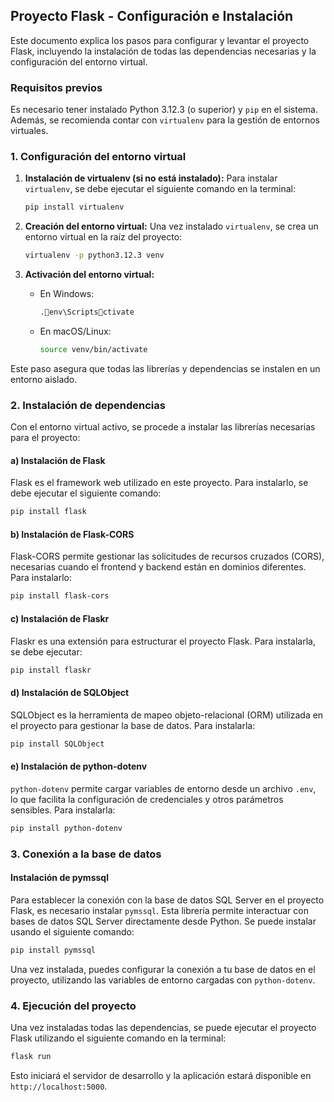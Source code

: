 
## Proyecto Flask - Configuración e Instalación

Este documento explica los pasos para configurar y levantar el proyecto Flask, incluyendo la instalación de todas las dependencias necesarias y la configuración del entorno virtual.

### Requisitos previos

Es necesario tener instalado Python 3.12.3 (o superior) y `pip` en el sistema. Además, se recomienda contar con `virtualenv` para la gestión de entornos virtuales.

### 1. Configuración del entorno virtual

1. **Instalación de virtualenv (si no está instalado):**
   Para instalar `virtualenv`, se debe ejecutar el siguiente comando en la terminal:
   ```bash
   pip install virtualenv
   ```

2. **Creación del entorno virtual:**
   Una vez instalado `virtualenv`, se crea un entorno virtual en la raíz del proyecto:
   ```bash
   virtualenv -p python3.12.3 venv
   ```

3. **Activación del entorno virtual:**
   - En Windows:
     ```bash
     .env\Scriptsctivate
     ```
   - En macOS/Linux:
     ```bash
     source venv/bin/activate
     ```

Este paso asegura que todas las librerías y dependencias se instalen en un entorno aislado.

### 2. Instalación de dependencias

Con el entorno virtual activo, se procede a instalar las librerías necesarias para el proyecto:

#### a) Instalación de Flask

Flask es el framework web utilizado en este proyecto. Para instalarlo, se debe ejecutar el siguiente comando:
```bash
pip install flask
```

#### b) Instalación de Flask-CORS

Flask-CORS permite gestionar las solicitudes de recursos cruzados (CORS), necesarias cuando el frontend y backend están en dominios diferentes. Para instalarlo:
```bash
pip install flask-cors
```

#### c) Instalación de Flaskr

Flaskr es una extensión para estructurar el proyecto Flask. Para instalarla, se debe ejecutar:
```bash
pip install flaskr
```

#### d) Instalación de SQLObject

SQLObject es la herramienta de mapeo objeto-relacional (ORM) utilizada en el proyecto para gestionar la base de datos. Para instalarla:
```bash
pip install SQLObject
```

#### e) Instalación de python-dotenv

`python-dotenv` permite cargar variables de entorno desde un archivo `.env`, lo que facilita la configuración de credenciales y otros parámetros sensibles. Para instalarla:
```bash
pip install python-dotenv
```

### 3. Conexión a la base de datos

#### Instalación de pymssql

Para establecer la conexión con la base de datos SQL Server en el proyecto Flask, es necesario instalar `pymssql`. Esta librería permite interactuar con bases de datos SQL Server directamente desde Python. Se puede instalar usando el siguiente comando:

```bash
pip install pymssql
```

Una vez instalada, puedes configurar la conexión a tu base de datos en el proyecto, utilizando las variables de entorno cargadas con `python-dotenv`.

### 4. Ejecución del proyecto

Una vez instaladas todas las dependencias, se puede ejecutar el proyecto Flask utilizando el siguiente comando en la terminal:
```bash
flask run
```

Esto iniciará el servidor de desarrollo y la aplicación estará disponible en `http://localhost:5000`.
